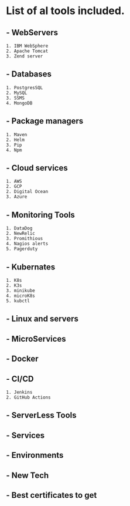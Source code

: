 # List of al tools included.

## - WebServers
    1. IBM WebSphere
    2. Apache Tomcat
    3. Zend server
## - Databases
    1. PostgresSQL
    2. MySQL
    3. SSMS
    4. MongoDB
## - Package managers
    1. Maven
    2. Helm
    3. Pip
    4. Npm
## - Cloud services
    1. AWS
    2. GCP
    2. Digital Ocean
    3. Azure
## - Monitoring Tools
    1. DataDog
    2. NewRelic
    3. Promithious
    4. Nagios alerts
    5. Pagerduty
## - Kubernates
    1. K8s
    2. K3s
    3. minikube
    4. microK8s
    5. kubctl
## - Linux and servers
## - MicroServices
## - Docker
## - CI/CD
    1. Jenkins
    2. GitHub Actions
## - ServerLess Tools
## - Services
## - Environments
## - New Tech
## - Best certificates to get

